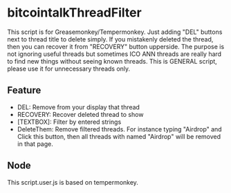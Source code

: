 # bitcointalkThreadFilter
 
This script is for Greasemonkey/Tempermonkey. Just adding "DEL" buttons next to thread title to delete simply. If you mistakenly deleted the thread, then you can recover it from "RECOVERY" button upperside. 
The purpose is not ignoring useful threads but sometimes ICO ANN threads are really hard to find new things without seeing known threads. This is GENERAL script, please use it for unnecessary threads only.

## Feature
- DEL: Remove from your display that thread
- RECOVERY: Recover deleted thread to show
- [TEXTBOX]: Filter by entered strings
- DeleteThem: Remove filtered threads. For instance typing "Airdrop" and Click this button, then all threads with named "Airdrop" will be removed in that page.

## Node
This script.user.js is based on tempermonkey.
